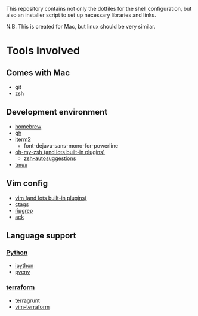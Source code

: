 This repository contains not only the dotfiles for the shell configuration, but also an installer script to set up necessary libraries and links. 

N.B. This is created for Mac, but linux should be very similar. 

# Tools Involved
## Comes with Mac
- git
- zsh

## Development environment
* [homebrew](https://brew.sh/)
* [gh](https://cli.github.com/)
* [iterm2](https://iterm2.com/)
    - font-dejavu-sans-mono-for-powerline
* [oh-my-zsh (and lots built-in plugins)](https://github.com/ohmyzsh/ohmyzsh)
    - [zsh-autosuggestions](https://github.com/zsh-users/zsh-autosuggestions)
* [tmux](https://github.com/tmux/tmux)

## Vim config
* [vim (and lots built-in plugins)](https://github.com/amix/vimrc)
* [ctags](https://github.com/universal-ctags/ctags)
* [ripgrep](https://github.com/BurntSushi/ripgrep)
* [ack](https://github.com/mileszs/ack.vim)

## Language support
### [Python](https://www.python.org/)
* [ipython](https://github.com/ipython/ipython)
* [pyenv](https://github.com/pyenv/pyenv)

### [terraform](https://github.com/hashicorp/terraform)
* [terragrunt](https://terragrunt.gruntwork.io/)
* [vim-terraform](https://github.com/hashivim/vim-terraform)
